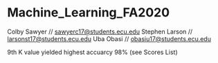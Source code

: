 # Machine_Learning_FA2020

Colby Sawyer // sawyerc17@students.ecu.edu
Stephen Larson // larsonst17@students.ecu.edu
Uba Obasi // obasiu17@students.ecu.edu

9th K value yielded highest accuarcy 98% (see Scores List)


